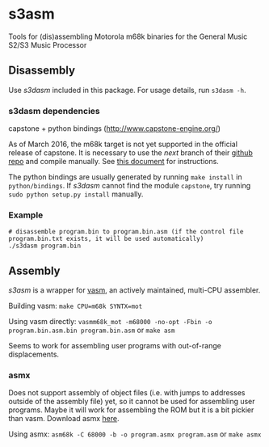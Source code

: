 # s3asm
Tools for (dis)assembling Motorola m68k binaries for the General Music S2/S3 Music Processor

## Disassembly
Use *s3dasm* included in this package. For usage details, run `s3dasm -h`.

### s3dasm dependencies
capstone + python bindings (http://www.capstone-engine.org/)

As of March 2016, the m68k target is not yet supported in the official release of capstone. It is necessary to use the *next* branch of their [github repo](https://github.com/aquynh/capstone) and compile manually. See [this document](https://github.com/aquynh/capstone/wiki/Next-branch) for instructions.

The python bindings are usually generated by running `make install` in `python/bindings`. If *s3dasm* cannot find the module `capstone`, try running `sudo python setup.py install` manually.

### Example
```
# disassemble program.bin to program.bin.asm (if the control file program.bin.txt exists, it will be used automatically)
./s3dasm program.bin
```

## Assembly
*s3asm* is a wrapper for [vasm](http://sun.hasenbraten.de/vasm/), an actively maintained, multi-CPU assembler.

Building vasm: `make CPU=m68k SYNTX=mot`

Using vasm directly: `vasmm68k_mot -m68000 -no-opt -Fbin -o program.bin.asm.bin program.bin.asm` or `make asm`

Seems to work for assembling user programs with out-of-range displacements.

### asmx
Does not support assembly of object files (i.e. with jumps to addresses outside of the assembly file) yet, so it cannot be used for assembling user programs. Maybe it will work for assembling the ROM but it is a bit pickier than vasm. Download asmx [here](http://xi6.com/projects/asmx/).

Using asmx: `asm68k -C 68000 -b -o program.asmx program.asm` or `make asmx`
